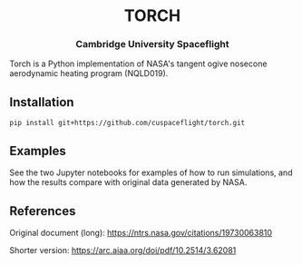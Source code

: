 <p align="center">
	<h1 align="center">TORCH</h1>
	<h3 align="center">Cambridge University Spaceflight</h3>
</p>

Torch is a Python implementation of NASA's tangent ogive nosecone aerodynamic heating program (NQLD019).

## Installation
`pip install git+https://github.com/cuspaceflight/torch.git`

## Examples

See the two Jupyter notebooks for examples of how to run simulations, and how the results compare with original data generated by NASA.

## References

Original document (long): https://ntrs.nasa.gov/citations/19730063810

Shorter version: https://arc.aiaa.org/doi/pdf/10.2514/3.62081
